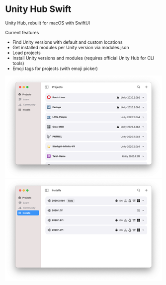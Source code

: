 # Unity Hub Swift
Unity Hub, rebuilt for macOS with SwiftUI

Current features
- Find Unity versions with default and custom locations
- Get installed modules per Unity version via modules.json
- Load projects
- Install Unity versions and modules (requires official Unity Hub for CLI tools)
- Emoji tags for projects (with emoji picker)

![Projects view](images/Projects.png) 
![Installs view](images/Installs.png) 
